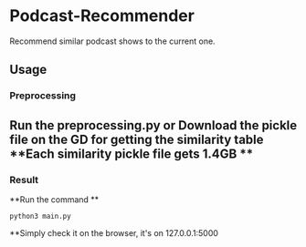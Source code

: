 # Podcast-Recommender
Recommend similar podcast shows to the current one.

## Usage

### Preprocessing
**Run the preprocessing.py or Download the pickle file on the GD**
for getting the similarity table  **Each similarity pickle file gets 1.4GB **
---

### Result
**Run the command **
```
python3 main.py
```
**Simply check it on the browser, it's on 127.0.0.1:5000
```
